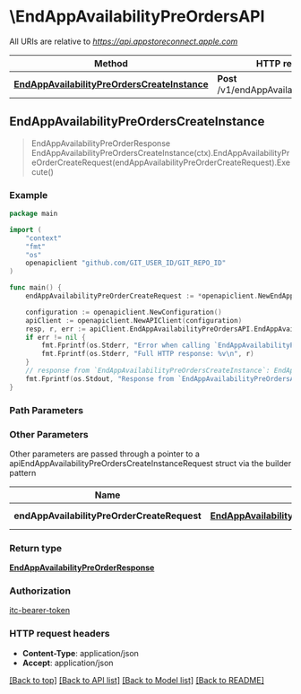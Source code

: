 # \EndAppAvailabilityPreOrdersAPI

All URIs are relative to *https://api.appstoreconnect.apple.com*

Method | HTTP request | Description
------------- | ------------- | -------------
[**EndAppAvailabilityPreOrdersCreateInstance**](EndAppAvailabilityPreOrdersAPI.md#EndAppAvailabilityPreOrdersCreateInstance) | **Post** /v1/endAppAvailabilityPreOrders | 



## EndAppAvailabilityPreOrdersCreateInstance

> EndAppAvailabilityPreOrderResponse EndAppAvailabilityPreOrdersCreateInstance(ctx).EndAppAvailabilityPreOrderCreateRequest(endAppAvailabilityPreOrderCreateRequest).Execute()



### Example

```go
package main

import (
    "context"
    "fmt"
    "os"
    openapiclient "github.com/GIT_USER_ID/GIT_REPO_ID"
)

func main() {
    endAppAvailabilityPreOrderCreateRequest := *openapiclient.NewEndAppAvailabilityPreOrderCreateRequest(*openapiclient.NewEndAppAvailabilityPreOrderCreateRequestData("Type_example", *openapiclient.NewEndAppAvailabilityPreOrderCreateRequestDataRelationships(*openapiclient.NewAppAvailabilityV2CreateRequestDataRelationshipsTerritoryAvailabilities([]openapiclient.AppAvailabilityV2RelationshipsTerritoryAvailabilitiesDataInner{*openapiclient.NewAppAvailabilityV2RelationshipsTerritoryAvailabilitiesDataInner("Type_example", "Id_example")})))) // EndAppAvailabilityPreOrderCreateRequest | EndAppAvailabilityPreOrder representation

    configuration := openapiclient.NewConfiguration()
    apiClient := openapiclient.NewAPIClient(configuration)
    resp, r, err := apiClient.EndAppAvailabilityPreOrdersAPI.EndAppAvailabilityPreOrdersCreateInstance(context.Background()).EndAppAvailabilityPreOrderCreateRequest(endAppAvailabilityPreOrderCreateRequest).Execute()
    if err != nil {
        fmt.Fprintf(os.Stderr, "Error when calling `EndAppAvailabilityPreOrdersAPI.EndAppAvailabilityPreOrdersCreateInstance``: %v\n", err)
        fmt.Fprintf(os.Stderr, "Full HTTP response: %v\n", r)
    }
    // response from `EndAppAvailabilityPreOrdersCreateInstance`: EndAppAvailabilityPreOrderResponse
    fmt.Fprintf(os.Stdout, "Response from `EndAppAvailabilityPreOrdersAPI.EndAppAvailabilityPreOrdersCreateInstance`: %v\n", resp)
}
```

### Path Parameters



### Other Parameters

Other parameters are passed through a pointer to a apiEndAppAvailabilityPreOrdersCreateInstanceRequest struct via the builder pattern


Name | Type | Description  | Notes
------------- | ------------- | ------------- | -------------
 **endAppAvailabilityPreOrderCreateRequest** | [**EndAppAvailabilityPreOrderCreateRequest**](EndAppAvailabilityPreOrderCreateRequest.md) | EndAppAvailabilityPreOrder representation | 

### Return type

[**EndAppAvailabilityPreOrderResponse**](EndAppAvailabilityPreOrderResponse.md)

### Authorization

[itc-bearer-token](../README.md#itc-bearer-token)

### HTTP request headers

- **Content-Type**: application/json
- **Accept**: application/json

[[Back to top]](#) [[Back to API list]](../README.md#documentation-for-api-endpoints)
[[Back to Model list]](../README.md#documentation-for-models)
[[Back to README]](../README.md)


